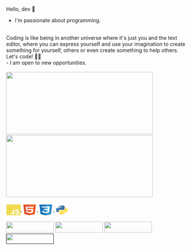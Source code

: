 Hello, dev 👋️                

- I'm passionate about programming.
<br>
 Coding is like being in another universe where it's just you and the text editor, where you can express yourself and use your imagination to create something for yourself, others or even create something to help others.
Let's code! 👨‍💻
<br>
-  I am open to new opportunities.  
 <div>
  <br> 
  <a href="https://github.com/cristianosch">
  <img height="170em" width="400" src="https://github-readme-stats.vercel.app/api?username=cristianosch&show_icons=true&theme=tokyonight&include_all_commits=true&count_private=true"/>
  <img height="170em" width="400" src="https://github-readme-stats.vercel.app/api/top-langs/?username=cristianosch&layout=compact&langs_count=7&theme=tokyonight"/>
</div>
 
<div style="display: inline_block"><br>
  <img align="center" alt="Rafa-Js" height="30" width="40" src="https://raw.githubusercontent.com/devicons/devicon/master/icons/javascript/javascript-plain.svg">  
  <img align="center" alt="Rafa-HTML" height="30" width="40" src="https://raw.githubusercontent.com/devicons/devicon/master/icons/html5/html5-original.svg">
  <img align="center" alt="Rafa-CSS" height="30" width="40" src="https://raw.githubusercontent.com/devicons/devicon/master/icons/css3/css3-original.svg">
  <img align="center" alt="Rafa-Python" height="30" width="40" src="https://raw.githubusercontent.com/devicons/devicon/master/icons/python/python-original.svg">
</div>
<br>
  <div>
     <a href="https://www.linkedin.com/in/cristiano-webdeveloper/" target="_blank"><img src="https://img.shields.io/badge/LinkedIn-0077B5?style=for-the-badge&logo=linkedin&logoColor=white" height="30" width="130"></a>
    <a href = "mailto:cristiano85sch@gmail.com"><img src="https://img.shields.io/badge/-Gmail-%23333?style=for-the-badge&logo=gmail&logoColor=white" target="_blank" height="30" width="130"></a>
    <a href="https://www.instagram.com/cristiano_web_works/" target="_blank"><img src="https://img.shields.io/badge/-Instagram-%23E4405F?style=for-the-badge&logo=instagram&logoColor=white" target="_blank" height="30" width="130"></a>
    <a href="" target="_blank"><img src="http://ForTheBadge.com/images/badges/built-with-love.svg" height="27.99" height="30" width="130"></a><br>
   
  </div>  
  <br>

